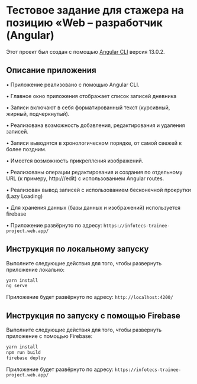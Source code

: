 # Тестовое задание для стажера на позицию «Web – разработчик (Angular)

Этот проект был создан с помощью [Angular CLI](https://github.com/angular/angular-cli ) версия 13.0.2.

## Описание приложения

• Приложение реализовано с помощью Angular CLI.


• Главное окно приложения отображает список записей дневника


• Записи включают в себя форматированный текст (курсивный, жирный, подчеркнутый). 


• Реализована возможность добавления, редактирования и удаления записей.


• Записи выводятся в хронологическом порядке, от самой свежей к более поздним.


• Имеется возможность прикрепления изображений.


• Реализованы операции редактирования и создания по отдельному URL (к примеру, http://<host>/edit) с использованием Angular routes.


• Реализован вывод записей с использованием бесконечной прокрутки (Lazy Loading)


• Для хранения данных (базы данных и изображений) используется firebase


• Приложение развёрнуто по адресу: `https://infotecs-trainee-project.web.app/`



## Инструкция по локальному запуску

Выполните следующие действия для того, чтобы развернуть приложение локально:

```bash
yarn install
ng serve
```

Приложение будет развёрнуто по адресу: `http://localhost:4200/`


## Инструкция по запуску с помощью Firebase

Выполните следующие действия для того, чтобы развернуть приложение с помощью Firebase:

```bash
yarn install
npm run build
firebase deploy
```

Приложение будет развёрнуто по адресу: `https://infotecs-trainee-project.web.app/`







